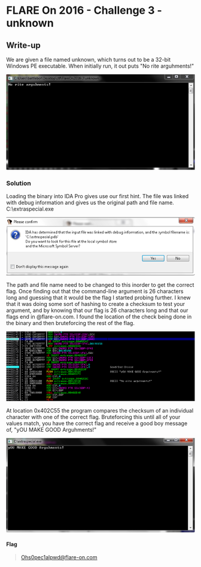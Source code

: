 # FLARE On 2016 - Challenge 3 - unknown

## Write-up
We are given a file named unknown, which turns out to be a 32-bit Windows PE executable. When initially run, it out puts "No rite arguhments!"

![Here](Initial.PNG)

### Solution
Loading the binary into IDA Pro gives use our first hint. The file was linked with debug information and gives us the original path and file
name. C:\extraspecial.exe

![Here](Hint.PNG)

The path and file name need to be changed to this inorder to get the correct flag. Once finding out that the command-line argument is 26 characters long
and guessing that it would be the flag I started probing further. I knew that it was doing some sort of hashing to create a checksum to test your argument,
and by knowing that our flag is 26 characters long and that our flags end in @flare-on.com. I found the location of the check being done in the binary and 
then bruteforcing the rest of the flag.

![Here](Compare.PNG)

At location 0x402C55 the program compares the checksum of an individual character with one of the correct flag. Bruteforcing this until all of your values match,
you have the correct flag and receive a good boy message of, "yOU MAKE GOOD Arguhments!"

![Here](GoodBoy.PNG)

#### Flag
> Ohs0pec1alpwd@flare-on.com
